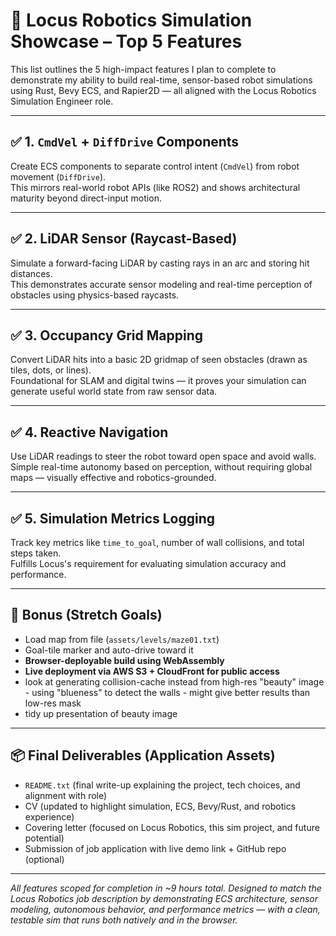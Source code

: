 # 🚀 Locus Robotics Simulation Showcase – Top 5 Features

This list outlines the 5 high-impact features I plan to complete to demonstrate my ability to build real-time, sensor-based robot simulations using Rust, Bevy ECS, and Rapier2D — all aligned with the Locus Robotics Simulation Engineer role.

---

## ✅ 1. `CmdVel` + `DiffDrive` Components

Create ECS components to separate control intent (`CmdVel`) from robot movement (`DiffDrive`).  
This mirrors real-world robot APIs (like ROS2) and shows architectural maturity beyond direct-input motion.

---

## ✅ 2. LiDAR Sensor (Raycast-Based)

Simulate a forward-facing LiDAR by casting rays in an arc and storing hit distances.  
This demonstrates accurate sensor modeling and real-time perception of obstacles using physics-based raycasts.

---

## ✅ 3. Occupancy Grid Mapping

Convert LiDAR hits into a basic 2D gridmap of seen obstacles (drawn as tiles, dots, or lines).  
Foundational for SLAM and digital twins — it proves your simulation can generate useful world state from raw sensor data.

---

## ✅ 4. Reactive Navigation

Use LiDAR readings to steer the robot toward open space and avoid walls.  
Simple real-time autonomy based on perception, without requiring global maps — visually effective and robotics-grounded.

---

## ✅ 5. Simulation Metrics Logging

Track key metrics like `time_to_goal`, number of wall collisions, and total steps taken.  
Fulfills Locus's requirement for evaluating simulation accuracy and performance.

---

## 🧩 Bonus (Stretch Goals)

- Load map from file (`assets/levels/maze01.txt`)
- Goal-tile marker and auto-drive toward it
- **Browser-deployable build using WebAssembly**
- **Live deployment via AWS S3 + CloudFront for public access**
- look at generating collision-cache instead from high-res "beauty" image - using "blueness" to detect the walls - might give better results than low-res mask
- tidy up presentation of beauty image

---

## 📦 Final Deliverables (Application Assets)

- `README.txt` (final write-up explaining the project, tech choices, and alignment with role)
- CV (updated to highlight simulation, ECS, Bevy/Rust, and robotics experience)
- Covering letter (focused on Locus Robotics, this sim project, and future potential)
- Submission of job application with live demo link + GitHub repo (optional)

---

_All features scoped for completion in ~9 hours total. Designed to match the Locus Robotics job description by demonstrating ECS architecture, sensor modeling, autonomous behavior, and performance metrics — with a clean, testable sim that runs both natively and in the browser._
